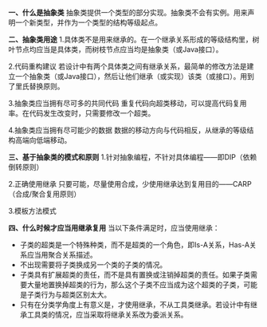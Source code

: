**一、什么是抽象类**
抽象类提供一个类型的部分实现。抽象类不会有实例。用来声明一个新类型，并作为一个类型的结构等级起点。

**二、抽象类用途**
1.具体类不是用来继承的。在一个继承关系形成的等级结构里，树叶节点均应当是具体类，而树枝节点应当均是抽象类（或Java接口）。

2.代码重构建议
若设计中有两个具体类之间有继承关系，最简单的修改方法是建立一个抽象类（或Java接口），然后让他们继承（或实现）该类（或接口）。用到了里氏替换原则。

3.抽象类应当拥有尽可多的共同代码
重复代码向超类移动，可以提高代码复用率。在代码发生改变时，只需要修改一个超类。

4.抽象类应当拥有尽可能少的数据
数据的移动方向与代码相反，从继承的等级结构高端向低端移动。

**三、基于抽象类的模式和原则**
1.针对抽象编程，不针对具体编程——即DIP（依赖倒转原则）

2.正确使用继承
只要可能，尽量使用合成，少使用继承达到复用目的——CARP（合成/聚合复用原则）

3.模板方法模式

**四、什么时候才应当用继承复用**
当以下条件满足时，应当使用继承：

- 子类的超类是一个特殊种类，而不是超类的一个角色，即Is-A关系，Has-A关系应当用聚合关系描述。
- 不出现需要将子类换成另一个类的子类的情况。
- 子类具有扩展超类的责任，而不是具有置换或注销掉超类的责任。如果子类需要大量地置换掉超类的行为，那么这个子类不应当成为这个超类的子类，可能是子类行为与超类区别太大。
- 只有在分类学角度上有意义是，才使用继承，不从工具类继承。若设计中有继承工具类的情况，应当采取将继承关系改为委派关系。


